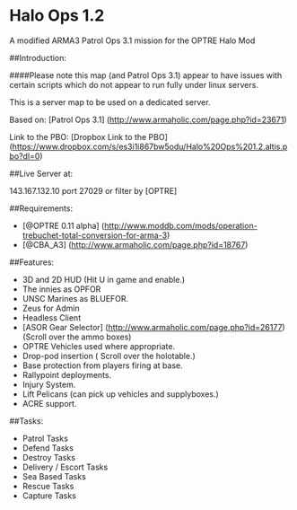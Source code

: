 # Halo Ops 1.2
A modified ARMA3 Patrol Ops 3.1 mission for the OPTRE Halo Mod

##Introduction:

####Please note this map (and Patrol Ops 3.1) appear to have issues with certain scripts which do not appear to run fully under linux servers.

This is a server map to be used on a dedicated server. 

Based on: 
[Patrol Ops 3.1] (http://www.armaholic.com/page.php?id=23671)

Link to the PBO: 
[Dropbox Link to the PBO] (https://www.dropbox.com/s/es3i1i867bw5odu/Halo%20Ops%201.2.altis.pbo?dl=0) 

##Live Server at:

143.167.132.10 port 27029 or filter by [OPTRE] 



##Requirements:
* [@OPTRE 0.11 alpha] (http://www.moddb.com/mods/operation-trebuchet-total-conversion-for-arma-3)
* [@CBA_A3] (http://www.armaholic.com/page.php?id=18767)

##Features:
* 3D and 2D HUD (Hit U in game and enable.) 
* The innies as OPFOR 
* UNSC Marines as BLUEFOR. 
* Zeus for Admin 
* Headless Client 
* [ASOR Gear Selector] (http://www.armaholic.com/page.php?id=26177) (Scroll over the ammo boxes) 
* OPTRE Vehicles used where appropriate. 
* Drop-pod insertion ( Scroll over the holotable.) 
* Base protection from players firing at base. 
* Rallypoint deployments. 
* Injury System. 
* Lift Pelicans (can pick up vehicles and supplyboxes.) 
* ACRE support. 

##Tasks:
* Patrol Tasks 
* Defend Tasks 
* Destroy Tasks 
* Delivery / Escort Tasks 
* Sea Based Tasks 
* Rescue Tasks 
* Capture Tasks
